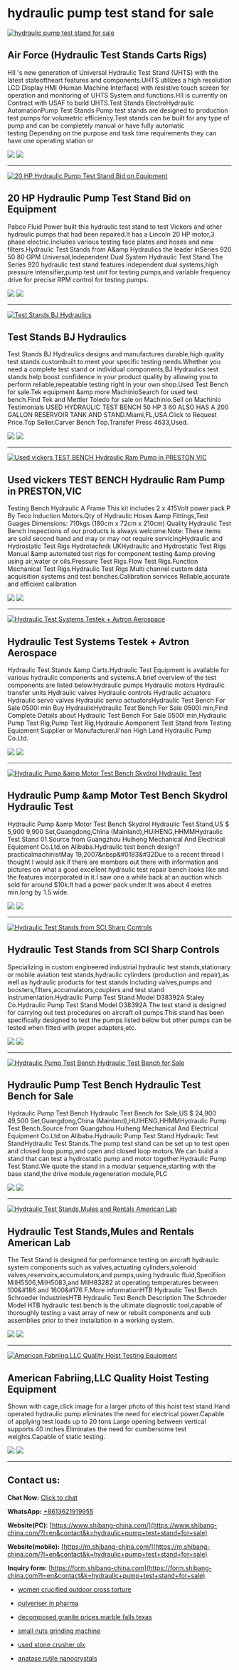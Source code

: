 # hydraulic pump test stand for sale

<a href="https://swt.shibang-china.com/?l=en&img&k=hydraulic+pump+test+stand+for+sale" target="_blank">![hydraulic pump test stand for sale](http://static.shibang-china.com/all-800x300/793.jpg)</a>

## Air Force (Hydraulic Test Stands Carts Rigs)
HII 's new generation of Universal Hydraulic Test Stand (UHTS) with the latest stateoftheart features and components.UHTS utilizes a high resolution LCD Display HMI (Human Machine Interface) with resistive touch screen for operation and monitoring of UHTS System and functions.HII is currently on Contract with USAF to build UHTS.Test Stands ElectroHydraulic AutomationPump Test Stands Pump test stands are designed to production test pumps for volumetric efficiency.Test stands can be built for any type of pump and can be completely manual or have fully automatic testing.Depending on the purpose and task time requirements they can have one operating station or


<a href="https://whatsapp.shibangsoft.com/WhatsApp.php" target="_blank" title="WhatsApp">![](http://static.shibang-china.com/icon/whatsapp.png)</a> <a href="https://swt.shibang-china.com/?l=en&icon&k=hydraulic+pump+test+stand+for+sale" target="_blank">![](http://static.shibang-china.com/icon/chat-en.png)</a>

---

<a href="https://swt.shibang-china.com/?l=en&img&k=hydraulic+pump+test+stand+for+sale" target="_blank">![20 HP Hydraulic Pump Test Stand Bid on Equipment](http://static.shibang-china.com/all-800x300/1018.jpg)</a>

## 20 HP Hydraulic Pump Test Stand Bid on Equipment
Pabco Fluid Power built this hydraulic test stand to test Vickers and other hydraulic pumps that had been repaired.It has a Lincoln 20 HP motor,3 phase electric.Includes various testing face plates and hoses and new filters.Hydraulic Test Stands from A&amp Hydraulics the leader inSeries 920 50 80 GPM Universal,Independent Dual System Hydraulic Test Stand.The Series 920 hydraulic test stand features independent dual systems,high pressure intensifier,pump test unit for testing pumps,and variable frequency drive for precise RPM control for testing pumps.


<a href="https://whatsapp.shibangsoft.com/WhatsApp.php" target="_blank" title="WhatsApp">![](http://static.shibang-china.com/icon/whatsapp.png)</a> <a href="https://swt.shibang-china.com/?l=en&icon&k=hydraulic+pump+test+stand+for+sale" target="_blank">![](http://static.shibang-china.com/icon/chat-en.png)</a>

---

<a href="https://swt.shibang-china.com/?l=en&img&k=hydraulic+pump+test+stand+for+sale" target="_blank">![Test Stands BJ Hydraulics](http://static.shibang-china.com/all-800x300/697.jpg)</a>

## Test Stands BJ Hydraulics
Test Stands BJ Hydraulics designs and manufactures durable,high quality test stands custombuilt to meet your specific testing needs.Whether you need a complete test stand or individual components,BJ Hydraulics test stands help boost confidence in your product quality by allowing you to perform reliable,repeatable testing right in your own shop.Used Test Bench for sale.Tek equipment &amp more MachinioSearch for used test bench.Find Tek and Mettler Toledo for sale on Machinio.Sell on Machinio Testimonials USED HYDRAULIC TEST BENCH 50 HP 3 60 ALSO HAS A 200 GALLON RESERVOIR TANK AND STAND.Miami,FL,USA.Click to Request Price.Top Seller.Carver Bench Top.Transfer Press 4633,Used.


<a href="https://whatsapp.shibangsoft.com/WhatsApp.php" target="_blank" title="WhatsApp">![](http://static.shibang-china.com/icon/whatsapp.png)</a> <a href="https://swt.shibang-china.com/?l=en&icon&k=hydraulic+pump+test+stand+for+sale" target="_blank">![](http://static.shibang-china.com/icon/chat-en.png)</a>

---

<a href="https://swt.shibang-china.com/?l=en&img&k=hydraulic+pump+test+stand+for+sale" target="_blank">![Used vickers TEST BENCH Hydraulic Ram Pump in PRESTON,VIC](http://static.shibang-china.com/all-800x300/1225.jpg)</a>

## Used vickers TEST BENCH Hydraulic Ram Pump in PRESTON,VIC
Testing Bench Hydraulic A Frame This kit includes 2 x 415Volt power pack P By Teco Induction Motors.Qty of Hydraulic Hoses &amp Fittings,Test Guages Dimensions: 710kgs (180cm x 72cm x 210cm) Quality Hydraulic Test Bench Inspections of our products is always welcome.Note: These items are sold second hand and may or may not require servicingHydraulic and Hydrostatic Test Rigs Hydrotechnik UKHydraulic and Hydrostatic Test Rigs Manual &amp automated test rigs for component testing &amp proving using air,water or oils.Pressure Test Rigs.Flow Test Rigs.Function Mechanical Test Rigs.Hydraulic Test Rigs.Multi channel custom data acquisition systems and test benches.Calibration services Reliable,accurate and efficient calibration


<a href="https://whatsapp.shibangsoft.com/WhatsApp.php" target="_blank" title="WhatsApp">![](http://static.shibang-china.com/icon/whatsapp.png)</a> <a href="https://swt.shibang-china.com/?l=en&icon&k=hydraulic+pump+test+stand+for+sale" target="_blank">![](http://static.shibang-china.com/icon/chat-en.png)</a>

---

<a href="https://swt.shibang-china.com/?l=en&img&k=hydraulic+pump+test+stand+for+sale" target="_blank">![Hydraulic Test Systems Testek + Avtron Aerospace](http://static.shibang-china.com/all-800x300/1201.jpg)</a>

## Hydraulic Test Systems Testek + Avtron Aerospace
Hydraulic Test Stands &amp Carts.Hydraulic Test Equipment is available for various hydraulic components and systems.A brief overview of the test components are listed below.Hydraulic pumps Hydraulic motors Hydraulic transfer units Hydraulic valves Hydraulic controls Hydraulic actuators Hydraulic servo valves Hydraulic servo actuatorsHydraulic Test Bench For Sale 0500l min Buy HydraulicHydraulic Test Bench For Sale 0500l min,Find Complete Details about Hydraulic Test Bench For Sale 0500l min,Hydraulic Pump Test Rig,Pump Test Rig,Hydraulic Aomponent Test Stand from Testing Equipment Supplier or ManufacturerJi'nan High Land Hydraulic Pump Co.Ltd.


<a href="https://whatsapp.shibangsoft.com/WhatsApp.php" target="_blank" title="WhatsApp">![](http://static.shibang-china.com/icon/whatsapp.png)</a> <a href="https://swt.shibang-china.com/?l=en&icon&k=hydraulic+pump+test+stand+for+sale" target="_blank">![](http://static.shibang-china.com/icon/chat-en.png)</a>

---

<a href="https://swt.shibang-china.com/?l=en&img&k=hydraulic+pump+test+stand+for+sale" target="_blank">![Hydraulic Pump &amp Motor Test Bench Skydrol Hydraulic Test](http://static.shibang-china.com/all-800x300/886.jpg)</a>

## Hydraulic Pump &amp Motor Test Bench Skydrol Hydraulic Test
Hydraulic Pump &amp Motor Test Bench Skydrol Hydraulic Test Stand,US $ 5,900 9,900 Set,Guangdong,China (Mainland),HUIHENG,HHMMHydraulic Test Stand 01.Source from Guangzhou Huiheng Mechanical And Electrical Equipment Co.Ltd.on Alibaba.Hydraulic test bench design? practicalmachinistMay 19,2007&nbsp&#0183&#32Due to a recent thread I thought I would ask if there are members out there with information and pictures on what a good excellent hydraulic test repair bench looks like and the features incorporated in it.I saw one a while back at an auction which sold for around $10k.It had a power pack under.It was about 4 metres min.long by 1.5 wide.


<a href="https://whatsapp.shibangsoft.com/WhatsApp.php" target="_blank" title="WhatsApp">![](http://static.shibang-china.com/icon/whatsapp.png)</a> <a href="https://swt.shibang-china.com/?l=en&icon&k=hydraulic+pump+test+stand+for+sale" target="_blank">![](http://static.shibang-china.com/icon/chat-en.png)</a>

---

<a href="https://swt.shibang-china.com/?l=en&img&k=hydraulic+pump+test+stand+for+sale" target="_blank">![Hydraulic Test Stands from SCI Sharp Controls](http://static.shibang-china.com/all-800x300/554.jpg)</a>

## Hydraulic Test Stands from SCI Sharp Controls
Specializing in custom engineered industrial hydraulic test stands,stationary or mobile aviation test stands,hydraulic cylinders (production and repair),as well as hydraulic products for test stands including valves,pumps and boosters,filters,accumulators,couplers and test stand instrumentation.Hydraulic Pump Test Stand Model D38392A Staley Co.Hydraulic Pump Test Stand Model D38392A The test stand is designed for carrying out test procedures on aircraft oil pumps.This stand has been specifically designed to test the pumps listed below but other pumps can be tested when fitted with proper adapters,etc.


<a href="https://whatsapp.shibangsoft.com/WhatsApp.php" target="_blank" title="WhatsApp">![](http://static.shibang-china.com/icon/whatsapp.png)</a> <a href="https://swt.shibang-china.com/?l=en&icon&k=hydraulic+pump+test+stand+for+sale" target="_blank">![](http://static.shibang-china.com/icon/chat-en.png)</a>

---

<a href="https://swt.shibang-china.com/?l=en&img&k=hydraulic+pump+test+stand+for+sale" target="_blank">![Hydraulic Pump Test Bench Hydraulic Test Bench for Sale](http://static.shibang-china.com/all-800x300/486.jpg)</a>

## Hydraulic Pump Test Bench Hydraulic Test Bench for Sale
Hydraulic Pump Test Bench Hydraulic Test Bench for Sale,US $ 24,900 49,500 Set,Guangdong,China (Mainland),HUIHENG,HHMMHydraulic Pump Test Bench.Source from Guangzhou Huiheng Mechanical And Electrical Equipment Co.Ltd.on Alibaba.Hydraulic Pump Test Stand Hydraulic Test StandHydraulic Test Stands.The pump test stand can be set up to test open and closed loop pump,and open and closed loop motors.We can build a stand that can test a hydrostatic pump and motor together.Hydraulic Pump Test Stand.We quote the stand in a modular sequence,starting with the base stand,the drive module,regeneration module,PLC


<a href="https://whatsapp.shibangsoft.com/WhatsApp.php" target="_blank" title="WhatsApp">![](http://static.shibang-china.com/icon/whatsapp.png)</a> <a href="https://swt.shibang-china.com/?l=en&icon&k=hydraulic+pump+test+stand+for+sale" target="_blank">![](http://static.shibang-china.com/icon/chat-en.png)</a>

---

<a href="https://swt.shibang-china.com/?l=en&img&k=hydraulic+pump+test+stand+for+sale" target="_blank">![Hydraulic Test Stands,Mules and Rentals American Lab](http://static.shibang-china.com/all-800x300/1062.jpg)</a>

## Hydraulic Test Stands,Mules and Rentals American Lab
The Test Stand is designed for performance testing on aircraft hydraulic system components such as valves,actuating cylinders,solenoid valves,reservoirs,accumulators,and pumps,using hydraulic fluid,Specifiion MilH5506,MilH5083,and MilH83282 at operating temperatures between 100&#186 and 1600&#176 F.More informationHTB Hydraulic Test Bench Schroeder IndustriesHTB Hydraulic Test Bench Description The Schroeder Model HTB hydraulic test bench is the ultimate diagnostic tool,capable of thoroughly testing a vast array of new or rebuilt components and sub assemblies prior to their installation in a working system.


<a href="https://whatsapp.shibangsoft.com/WhatsApp.php" target="_blank" title="WhatsApp">![](http://static.shibang-china.com/icon/whatsapp.png)</a> <a href="https://swt.shibang-china.com/?l=en&icon&k=hydraulic+pump+test+stand+for+sale" target="_blank">![](http://static.shibang-china.com/icon/chat-en.png)</a>

---

<a href="https://swt.shibang-china.com/?l=en&img&k=hydraulic+pump+test+stand+for+sale" target="_blank">![American Fabriing,LLC Quality Hoist Testing Equipment](http://static.shibang-china.com/all-800x300/1194.jpg)</a>

## American Fabriing,LLC Quality Hoist Testing Equipment
Shown with cage,click image for a larger photo of this hoist test stand.Hand operated hydraulic pump eliminates the need for electrical power.Capable of applying test loads up to 20 tons.Large opening between vertical supports 40 inches.Eliminates the need for cumbersome test weights.Capable of static testing.

<a href="https://whatsapp.shibangsoft.com/WhatsApp.php" target="_blank" title="WhatsApp">![](http://static.shibang-china.com/icon/whatsapp.png)</a> <a href="https://swt.shibang-china.com/?l=en&icon&k=hydraulic+pump+test+stand+for+sale" target="_blank">![](http://static.shibang-china.com/icon/chat-en.png)</a>

---
## Contact us:

**Chat Now:** [Click to chat](https://swt.shibang-china.com?l=en&contact&k=hydraulic+pump+test+stand+for+sale)

**WhatsApp:**  [+8613621919955](https://whatsapp.shibangsoft.com/WhatsApp.php)

**Website(PC):** [https://www.shibang-china.com/](https://www.shibang-china.com/?l=en&contact&k=hydraulic+pump+test+stand+for+sale)

**Website(mobile):** [https://m.shibang-china.com/](https://m.shibang-china.com/?l=en&contact&k=hydraulic+pump+test+stand+for+sale)

**Inquiry form:** [https://form.shibang-china.com](https://form.shibang-china.com?l=en&contact&k=hydraulic+pump+test+stand+for+sale)

* [women crucified outdoor cross torture](../113/women%20crucified%20outdoor%20cross%20torture.md)

* [pulveriser in pharma](../120/pulveriser%20in%20pharma.md)

* [decomposed granite prices marble falls texas](../113/decomposed%20granite%20prices%20marble%20falls%20texas.md)

* [small nuts grinding machine](../118/small%20nuts%20grinding%20machine.md)

* [used stone crusher olx](../117/used%20stone%20crusher%20olx.md)

* [anatase rutile nanocrystals](../120/anatase%20rutile%20nanocrystals.md)